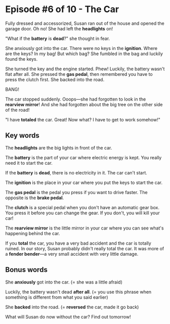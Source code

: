 # Episode #6 of 10 - The Car

Fully dressed and accessorized, Susan ran out of the house and opened the garage door. Oh no! She had left the **headlights** on!

"What if the **battery** is **dead**?" she thought in fear.

She anxiously got into the car. There were no keys in the **ignition**. Where are the keys? In my bag! But which bag? She fumbled in the bag and luckily found the keys.

She turned the key and the engine started. Phew! Luckily, the battery wasn't flat after all. She pressed the **gas pedal**, then remembered you have to press the clutch first. She backed into the road.

BANG!

The car stopped suddenly. Ooops—she had forgotten to look in the **rearview mirror**! And she had forgotten about the big tree on the other side of the road!

"I have **totaled** the car. Great! Now what? I have to get to work somehow!"

## Key words

The **headlights** are the big lights in front of the car.

The **battery** is the part of your car where electric energy is kept. You really need it to start the car.

If the **battery** is **dead**, there is no electricity in it. The car can't start.

The **ignition** is the place in your car where you put the keys to start the car.

The **gas pedal** is the pedal you press if you want to drive faster. The opposite is the **brake pedal**.

The **clutch** is a special pedal when you don't have an automatic gear box. You press it before you can change the gear. If you don't, you will kill your car!

The **rearview mirror** is the little mirror in your car where you can see what's happening behind the car.

If you **total** the car, you have a very bad accident and the car is totally ruined. In our story, Susan probably didn't really total the car. It was more of a **fender bender**—a very small accident with very little damage.

## Bonus words

She **anxiously** got into the car. (= she was a little afraid)

Luckily, the battery wasn't dead **after all**. (= you use this phrase when something is different from what you said earlier)

She **backed** into the road. (= **reversed** the car, made it go back)

What will Susan do now without the car? Find out tomorrow!
